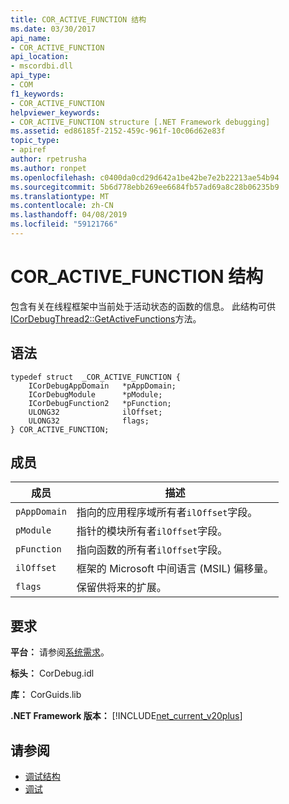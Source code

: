 ```yaml
---
title: COR_ACTIVE_FUNCTION 结构
ms.date: 03/30/2017
api_name:
- COR_ACTIVE_FUNCTION
api_location:
- mscordbi.dll
api_type:
- COM
f1_keywords:
- COR_ACTIVE_FUNCTION
helpviewer_keywords:
- COR_ACTIVE_FUNCTION structure [.NET Framework debugging]
ms.assetid: ed86185f-2152-459c-961f-10c06d62e83f
topic_type:
- apiref
author: rpetrusha
ms.author: ronpet
ms.openlocfilehash: c0400da0cd29d642a1be42be7e2b22213ae54b94
ms.sourcegitcommit: 5b6d778ebb269ee6684fb57ad69a8c28b06235b9
ms.translationtype: MT
ms.contentlocale: zh-CN
ms.lasthandoff: 04/08/2019
ms.locfileid: "59121766"
---
```

# <a name="coractivefunction-structure"></a>COR_ACTIVE_FUNCTION 结构
包含有关在线程框架中当前处于活动状态的函数的信息。 此结构可供[ICorDebugThread2::GetActiveFunctions](../../../../docs/framework/unmanaged-api/debugging/icordebugthread2-getactivefunctions-method.md)方法。  
  
## <a name="syntax"></a>语法  
  
```  
typedef struct  _COR_ACTIVE_FUNCTION {  
    ICorDebugAppDomain   *pAppDomain;  
    ICorDebugModule      *pModule;  
    ICorDebugFunction2   *pFunction;  
    ULONG32              ilOffset;  
    ULONG32              flags;  
} COR_ACTIVE_FUNCTION;  
```  
  
## <a name="members"></a>成员  
  
|成员|描述|  
|------------|-----------------|  
|`pAppDomain`|指向的应用程序域所有者`ilOffset`字段。|  
|`pModule`|指针的模块所有者`ilOffset`字段。|  
|`pFunction`|指向函数的所有者`ilOffset`字段。|  
|`ilOffset`|框架的 Microsoft 中间语言 (MSIL) 偏移量。|  
|`flags`|保留供将来的扩展。|  
  
## <a name="requirements"></a>要求  
 **平台：** 请参阅[系统需求](../../../../docs/framework/get-started/system-requirements.md)。  
  
 **标头：** CorDebug.idl  
  
 **库：** CorGuids.lib  
  
 **.NET Framework 版本：** [!INCLUDE[net_current_v20plus](../../../../includes/net-current-v20plus-md.md)]  
  
## <a name="see-also"></a>请参阅

- [调试结构](../../../../docs/framework/unmanaged-api/debugging/debugging-structures.md)
- [调试](../../../../docs/framework/unmanaged-api/debugging/index.md)
